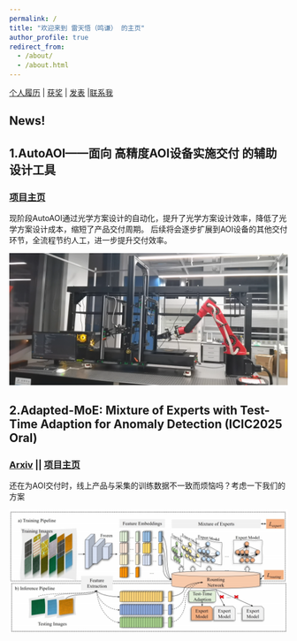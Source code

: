 ```yaml
---
permalink: /
title: "欢迎来到 雷天悟（鸣谦） 的主页"
author_profile: true
redirect_from: 
  - /about/
  - /about.html
---
```


[个人履历](https://ray3572.github.io/cv/) | [获奖](https://ray3572.github.io//award/) | [发表](https://ray3572.github.io//publications/) |[联系我](https://ray3572.github.io//contact/)

[//]: # (# [2024新鲜出炉【点击跳转】]&#40;https://ray3572.github.io/news2024/&#41;)
## News!
## 1.AutoAOI——面向 **高精度AOI设备实施交付** 的辅助设计工具
### [项目主页](https://ray3572.github.io/AutoAOI_web)
现阶段AutoAOI通过光学方案设计的自动化，提升了光学方案设计效率，降低了光学方案设计成本，缩短了产品交付周期。
后续将会逐步扩展到AOI设备的其他交付环节，全流程节约人工，进一步提升交付效率。
<center>
  <img src="\images\/autoaoi\/devices.png">
</center>


## 2.Adapted-MoE: Mixture of Experts with Test-Time Adaption for Anomaly Detection (ICIC2025 Oral)
### [Arxiv](https://arxiv.org/pdf/2409.05611) || [项目主页](https://ray3572.github.io/AdaptedMoE_web)
还在为AOI交付时，线上产品与采集的训练数据不一致而烦恼吗？考虑一下我们的方案
<center>
  <img src="\images\adaptedmoe\overview.png">
</center>






